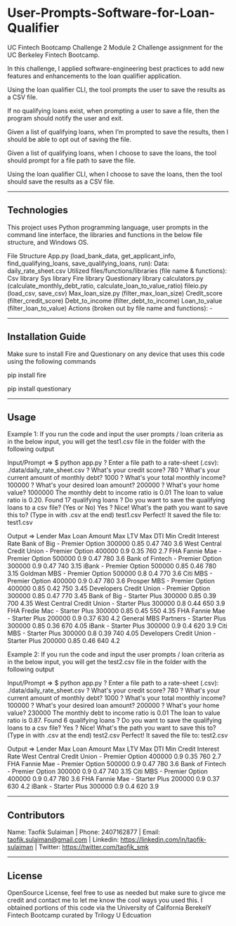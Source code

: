 # User-Prompts-Software-for-Loan-Qualifier

UC Fintech Bootcamp Challenge 2
Module 2 Challenge assignment for the UC Berkeley Fintech Bootcamp. 

In this challenge, I applied software-engineering best practices to add new features and enhancements to the loan qualifier application. 

Using the loan qualifier CLI, the tool prompts the user to save the results as a CSV file. 

If no qualifying loans exist, when prompting a user to save a file, then the program should notify the user and exit.

Given a list of qualifying loans, when I’m prompted to save the results, then I should be able to opt out of saving the file.

Given a list of qualifying loans, when I choose to save the loans, the tool should prompt for a file path to save the file.

Using the loan qualifier CLI, when I choose to save the loans, then the tool should save the results as a CSV file.

---

## Technologies

This project uses Python programming language, user prompts in the command line interface, the libraries and functions in the below file structure, and Windows OS. 

File Structure
    App.py (load_bank_data, get_applicant_info, find_qualifying_loans, save_qualifying_loans, run):
        Data:
            daily_rate_sheet.csv
        Utilized files/functions/libraries (file name & functions):
            Csv library
            Sys library
            Fire library
            Questionary library
            calculators.py (calculate_monthly_debt_ratio, calculate_loan_to_value_ratio)
            fileio.py (load_csv, save_csv)
            Max_loan_size.py (filter_max_loan_size)
            Credit_score (filter_credit_score)
            Debt_to_income (filter_debt_to_income)
            Loan_to_value (filter_loan_to_value)
        Actions (broken out by file name and functions):
            -

---

## Installation Guide

Make sure to install Fire and Questionary on any device that uses this code using the following commands

pip install fire

pip install questionary

---

## Usage

Example 1: 
If you run the code and input the user prompts / loan criteria as in the below input, you will get the test1.csv file in the folder with the following output

Input/Prompt =>
$ python app.py
? Enter a file path to a rate-sheet (.csv): ./data/daily_rate_sheet.csv
? What's your credit score? 780
? What's your current amount of monthly debt? 1000
? What's your total monthly income? 100000
? What's your desired loan amount? 200000
? What's your home value? 1000000
The monthly debt to income ratio is 0.01
The loan to value ratio is 0.20.
Found 17 qualifying loans
? Do you want to save the qualifying loans to a csv file? (Yes or No) Yes
? Nice! What's the path you want to save this to? (Type in with .csv at the end) test1.csv
Perfect! It saved the file to: test1.csv

Output =>
Lender	Max Loan Amount	Max LTV	Max DTI	Min Credit	Interest Rate
Bank of Big - Premier Option	300000	0.85	0.47	740	3.6
West Central Credit Union - Premier Option	400000	0.9	0.35	760	2.7
FHA Fannie Mae - Premier Option	500000	0.9	0.47	780	3.6
Bank of Fintech - Premier Option	300000	0.9	0.47	740	3.15
iBank - Premier Option	500000	0.85	0.46	780	3.15
Goldman MBS - Premier Option	500000	0.8	0.4	770	3.6
Citi MBS - Premier Option	400000	0.9	0.47	780	3.6
Prosper MBS - Premier Option	400000	0.85	0.42	750	3.45
Developers Credit Union - Premier Option	300000	0.85	0.47	770	3.45
Bank of Big - Starter Plus	300000	0.85	0.39	700	4.35
West Central Credit Union - Starter Plus	300000	0.8	0.44	650	3.9
FHA Fredie Mac - Starter Plus	300000	0.85	0.45	550	4.35
FHA Fannie Mae - Starter Plus	200000	0.9	0.37	630	4.2
General MBS Partners - Starter Plus	300000	0.85	0.36	670	4.05
iBank - Starter Plus	300000	0.9	0.4	620	3.9
Citi MBS - Starter Plus	300000	0.8	0.39	740	4.05
Developers Credit Union - Starter Plus	200000	0.85	0.46	640	4.2


Example 2: 
If you run the code and input the user prompts / loan criteria as in the below input, you will get the test2.csv file in the folder with the following output

Input/Prompt =>
$ python app.py
? Enter a file path to a rate-sheet (.csv): ./data/daily_rate_sheet.csv
? What's your credit score? 780
? What's your current amount of monthly debt? 1000
? What's your total monthly income? 100000
? What's your desired loan amount? 200000
? What's your home value? 230000
The monthly debt to income ratio is 0.01
The loan to value ratio is 0.87.
Found 6 qualifying loans
? Do you want to save the qualifying loans to a csv file? Yes
? Nice! What's the path you want to save this to? (Type in with .csv at the end) test2.csv
Perfect! It saved the file to: test2.csv

Output =>
Lender	Max Loan Amount	Max LTV	Max DTI	Min Credit	Interest Rate
West Central Credit Union - Premier Option	400000	0.9	0.35	760	2.7
FHA Fannie Mae - Premier Option	500000	0.9	0.47	780	3.6
Bank of Fintech - Premier Option	300000	0.9	0.47	740	3.15
Citi MBS - Premier Option	400000	0.9	0.47	780	3.6
FHA Fannie Mae - Starter Plus	200000	0.9	0.37	630	4.2
iBank - Starter Plus	300000	0.9	0.4	620	3.9

---

## Contributors

Name: Taofik Sulaiman | Phone: 2407162877 | Email: taofik.sulaiman@gmail.com | Linkedin: https://linkedin.com/in/taofik-sulaiman | Twitter: https://twitter.com/taofik_smk


---

## License

OpenSource License, feel free to use as needed but make sure to givce me credit and contact me to let me know the cool ways you used this. 
I obtained portions of this code via the University of California BerekelY Fintech Bootcamp curated by Trilogy U Edcuation



